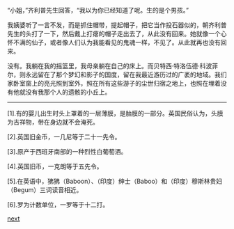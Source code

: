 
“小姐，”齐利普先生回答，“我以为你已经知道了呢。生的是个男孩。”

我姨婆听了一言不发，而是抓住帽带，提起帽子，把它当作投石器似的，朝齐利普先生的头打了一下，然后戴上打瘪的帽子走出去了，从此没有回来。她就像一个心怀不满的仙子，或者像人们认为我能看见的鬼魂一样，不见了。从此就再也没有回来。

没有。我躺在我的摇篮里，我母亲躺在自己的床上。而贝特西·特洛伍德·科波菲尔，则永远留在了那个梦幻和影子的国度，留在我最近游历过的广袤的地域。我们家卧室窗上的亮光照到室外，照在所有这些游子的尘世归宿之地上，也照在埋着没有他就没有我那个人的遗骸的小丘上。

* * *

[1].有的婴儿出生时头上罩着的一层薄膜，是胎膜的一部分。英国民俗认为，头膜为吉祥物，带在身边就不会淹死。

[2].英国旧金币，一几尼等于二十一先令。

[3].原产于西班牙南部的一种烈性白葡萄酒。

[4].英国旧币，一克朗等于五先令。

[5].在英语中，狒狒（Baboon）、（印度）绅士（Baboo）和（印度）穆斯林贵妇（Begum）三词读音相近。

[6].罗为计数单位，一罗等于十二打。

[next](page23.md)